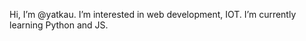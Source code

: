 Hi, I’m @yatkau.
I’m interested in web development, IOT. 
I’m currently learning Python and JS.

<!---
yatkau/yatkau is a ✨ special ✨ repository because its `README.md` (this file) appears on your GitHub profile.
You can click the Preview link to take a look at your changes.
--->
